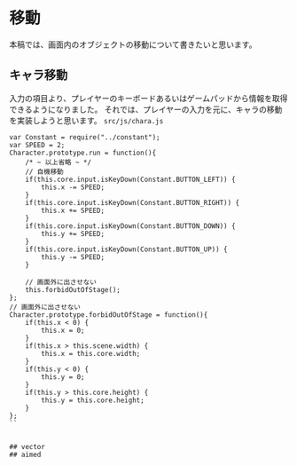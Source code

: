 # 移動

本稿では、画面内のオブジェクトの移動について書きたいと思います。

## キャラ移動
入力の項目より、プレイヤーのキーボードあるいはゲームパッドから情報を取得できるようになりました。
それでは、プレイヤーの入力を元に、キャラの移動を実装しようと思います。
`src/js/chara.js`
```
var Constant = require("../constant");
var SPEED = 2;
Character.prototype.run = function(){
	/* ~ 以上省略 ~ */
	// 自機移動
	if(this.core.input.isKeyDown(Constant.BUTTON_LEFT)) {
		this.x -= SPEED;
	}
	if(this.core.input.isKeyDown(Constant.BUTTON_RIGHT)) {
		this.x += SPEED;
	}
	if(this.core.input.isKeyDown(Constant.BUTTON_DOWN)) {
		this.y += SPEED;
	}
	if(this.core.input.isKeyDown(Constant.BUTTON_UP)) {
		this.y -= SPEED;
	}

	// 画面外に出させない
	this.forbidOutOfStage();
};
// 画面外に出させない
Character.prototype.forbidOutOfStage = function(){
	if(this.x < 0) {
		this.x = 0;
	}
	if(this.x > this.scene.width) {
		this.x = this.core.width;
	}
	if(this.y < 0) {
		this.y = 0;
	}
	if(this.y > this.core.height) {
		this.y = this.core.height;
	}
};
``


## vector
## aimed

